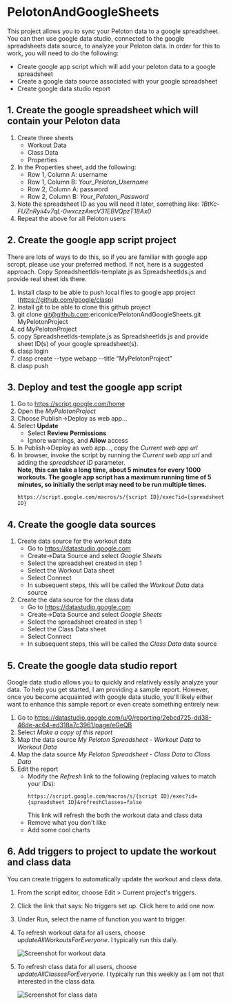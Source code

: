 # PelotonAndGoogleSheets

This project allows you to sync your Peloton data to a google spreadsheet.  You can then use google data studio, connected to the google spreadsheets data source, to analyze your Peloton data.  In order for this to work, you will need to do the following:
* Create google app script which will add your peloton data to a google spreadsheet
* Create a google data source associated with your google spreadsheet
* Create google data studio report

## 1. Create the google spreadsheet which will contain your Peloton data
1. Create three sheets
    * Workout Data
    * Class Data
    * Properties
1. In the Properties sheet, add the following:
    * Row 1, Column A: username
    * Row 1, Column B: _Your_Peloton_Username_
    * Row 2, Column A: password
    * Row 2, Column B: _Your_Peloton_Password_
1. Note the spreadsheet ID as you will need it later, something like: _1BtKc-FUZnRyii4v7qL-0wxczzAwcV31EBVQpzT18Ax0_
1. Repeat the above for all Peloton users

## 2. Create the google app script project
There are lots of ways to do this, so if you are familiar with google app scropt, please use your preferred method.  If not, here is a suggested approach.
Copy SpreadsheetIds-template.js as SpreadsheetIds.js and provide real sheet ids there.
1. Install clasp to be able to push local files to google app project (https://github.com/google/clasp) 
1. Install git to be able to clone this github project
1. git clone git@github.com:ericonice/PelotonAndGoogleSheets.git MyPelotonProject
1. cd MyPelotonProject
1. copy SpreadsheetIds-template.js as SpreadsheetIds.js and provide sheet ID(s) of your google spreadsheet(s).
1. clasp login
1. clasp create --type webapp --title "MyPelotonProject" 
1. clasp push

## 3. Deploy and test the google app script
1. Go to https://script.google.com/home
1. Open the _MyPelotonProject_
1. Choose Publish->Deploy as web app...
1. Select **Update**
    * Select **Review Permissions**
    * Ignore warnings, and **Allow** access
1. In Publish->Deploy as web app..., copy the _Current web app url_
1. In browser, invoke the script by running the _Current web app url_ and adding the _spreadsheet ID_ parameter.  
**Note, this can take a long time, about 5 minutes for every 1000 workouts.  The google app script has a maximum running time of 5 minutes, so initially the script may need to be run multiple times.** 
    ```
    https://script.google.com/macros/s/{script ID}/exec?id={spreadsheet ID}
    ```
  
## 4. Create the google data sources
1. Create data source for the workout data
    * Go to https://datastudio.google.com
    * Create->Data Source and select _Google Sheets_
    * Select the spreadsheet created in step 1
    * Select the Workout Data sheet     
    * Select Connect 
    * In subsequent steps, this will be called the _Workout Data_ data source
1. Create the data source for the class data
    * Go to https://datastudio.google.com
    * Create->Data Source and select _Google Sheets_
    * Select the spreadsheet created in step 1
    * Select the Class Data sheet
    * Select Connect 
    * In subsequent steps, this will be called the _Class Data_ data source
  
## 5. Create the google data studio report
Google data studio allows you to quickly and relatively easily analyze your data.  To help you get started, I am providing a sample report.  However, once you become acquainted with google data studio, you'll likely either want to enhance this sample report or even create something entirely new.
1. Go to https://datastudio.google.com/u/0/reporting/2ebcd725-dd38-46de-ac64-ed318a7c3961/page/eGeQB
1. Select _Make a copy of this report_
1. Map the data source _My Peloton Spreadsheet - Workout Data_ to _Workout Data_
1. Map the data source _My Peloton Spreadsheet - Class Data_ to _Class Data_
1. Edit the report
    * Modify the _Refresh_ link to the following (replacing values to match your IDs):
        ```
        https://script.google.com/macros/s/{script ID}/exec?id={spreadsheet ID}&refreshClasses=false 
        ```
        This link will refresh the both the workout data and class data
    * Remove what you don't like
    * Add some cool charts
    
 
## 6. Add triggers to project to update the workout and class data
You can create triggers to automatically update the workout and class data.
1. From the script editor, choose Edit > Current project's triggers.
1. Click the link that says: No triggers set up. Click here to add one now.
1. Under Run, select the name of function you want to trigger.
1. To refresh workout data for all users, choose _updateAllWorkoutsForEveryone_.  I typically run this daily.

    ![Screenshot for workout data](https://github.com/ericonice/PelotonAndGoogleSheets/images/images/screenshot_for_workouts_trigger.png)  

1. To refresh class data for all users, choose _updateAllClassesForEveryone_.  I typically run this weekly as I am not that interested in the class data.

    ![Screenshot for class data](https://github.com/ericonice/PelotonAndGoogleSheets/images/images/screenshot_for_classes_trigger.png)  
